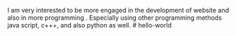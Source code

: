 I am very interested to be more engaged in the development of website and also in more programming . Especially using other programming methods java script, c+++, and also python as well. # hello-world
